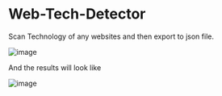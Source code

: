 # Web-Tech-Detector
Scan Technology of any websites and then export to json file.

![image](https://user-images.githubusercontent.com/61643034/216553299-d850fe16-f7ff-4776-87d1-e7fb556c41fc.png)

And the results will look like

![image](https://user-images.githubusercontent.com/61643034/216556093-f8d01787-8529-47f8-a41d-58de0a8e3d14.png)
